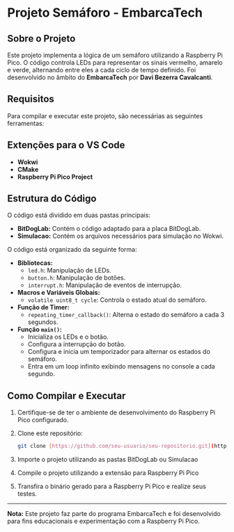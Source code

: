 # Projeto Semáforo - EmbarcaTech

## Sobre o Projeto
Este projeto implementa a lógica de um semáforo utilizando a Raspberry Pi Pico. O código controla LEDs para representar os sinais vermelho, amarelo e verde, alternando entre eles a cada ciclo de tempo definido. Foi desenvolvido no âmbito do **EmbarcaTech** por **Davi Bezerra Cavalcanti**.

## Requisitos
Para compilar e executar este projeto, são necessárias as seguintes ferramentas:

## Extenções para o VS Code
- **Wokwi**
- **CMake**
- **Raspberry Pi Pico Project**

## Estrutura do Código
O código está dividido em duas pastas principais:

- **BitDogLab:** Contém o código adaptado para a placa BitDogLab.
- **Simulacao:** Contém os arquivos necessários para simulação no Wokwi.

O código está organizado da seguinte forma:

- **Bibliotecas:**
  - `led.h`: Manipulação de LEDs.
  - `button.h`: Manipulação de botões.
  - `interrupt.h`: Manipulação de eventos de interrupção.
- **Macros e Variáveis Globais:**
  - `volatile uint8_t cycle`: Controla o estado atual do semáforo.
- **Função de Timer:**
  - `repeating_timer_callback()`: Alterna o estado do semáforo a cada 3 segundos.
- **Função `main()`:**
  - Inicializa os LEDs e o botão.
  - Configura a interrupção do botão.
  - Configura e inicia um temporizador para alternar os estados do semáforo.
  - Entra em um loop infinito exibindo mensagens no console a cada segundo.

## Como Compilar e Executar
1. Certifique-se de ter o ambiente de desenvolvimento do Raspberry Pi Pico configurado.
2. Clone este repositório:
   ```sh
   git clone [https://github.com/seu-usuario/seu-repositorio.git](https://github.com/Davimmo/semaforo-Raspberry-Pi-Pico-W.git)
   ```
3. Importe o projeto utilizando as pastas BitDogLab ou Simulacao
   
4. Compile o projeto utilizando a extensão para Raspberry Pi Pico

5. Transfira o binário gerado para a Raspberry Pi Pico e realize seus testes.


---
**Nota:** Este projeto faz parte do programa EmbarcaTech e foi desenvolvido para fins educacionais e experimentação com a Raspberry Pi Pico.

